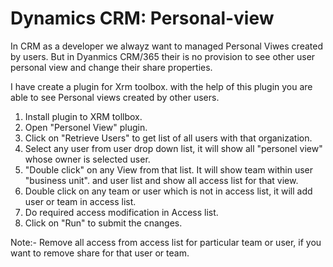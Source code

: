 # Dynamics CRM: Personal-view
In CRM as a developer we alwayz want to managed Personal Viwes created by users.
But in Dyanmics CRM/365 their is no provision to see other user personal view and change their share properties.

I have create a plugin for Xrm toolbox.
with the help of this plugin you are able to see Personal views created by other users.
1. Install plugin to XRM tollbox.
2. Open "Personel View" plugin.
3. Click on "Retrieve Users" to get list of all users with that organization.
4. Select any user from user drop down list, it will show all "personel view" whose owner is selected user.
5. "Double click" on  any View from that list. It will show team within user "business unit".
and user list and show all access list for that view.
6. Double click on any team or user which is not in access list, it will add user or team in access list.
7. Do required access modification in Access list.
8. Click on "Run" to submit the cnanges.

Note:- Remove all access from access list for particular team or user, if you want to remove share for that user or team.
